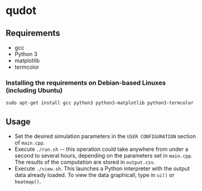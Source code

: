 # qudot

## Requirements

* gcc
* Python 3
* matplotlib
* termcolor

### Installing the requirements on Debian-based Linuxes (including Ubuntu)

```
sudo apt-get install gcc python3 python3-matplotlib python3-termcolor
```

## Usage

* Set the desired simulation parameters in the `USER CONFIGURATION` section of
  `main.cpp`.
* Execute `./run.sh` -- this operation could take anywhere from under a second
  to several hours, depending on the parameters set in `main.cpp`. The results
  of the computation are stored in `output.csv`.
* Execute `./view.sh`. This launches a Python interpreter with the output data
  already loaded. To view the data graphicall, type in `ui()` or `heatmap()`.
